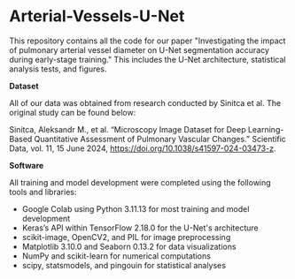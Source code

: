# Arterial-Vessels-U-Net

This repository contains all the code for our paper "Investigating the impact of pulmonary arterial vessel diameter on U-Net segmentation accuracy during early-stage training." This includes the U-Net architecture, statistical analysis tests, and figures.

**Dataset**

All of our data was obtained from research conducted by Sinitca et al. The original study can be found below: 

Sinitca, Aleksandr M., et al. “Microscopy Image Dataset for Deep Learning-Based Quantitative Assessment of Pulmonary Vascular Changes.” Scientific Data, vol. 11, 15 June 2024, https://doi.org/10.1038/s41597-024-03473-z. 


**Software**

All training and model development were completed using the following tools and libraries: 
- Google Colab using Python 3.11.13 for most training and model development 
- Keras’s API within TensorFlow 2.18.0 for the U-Net's architecture 
- scikit-image, OpenCV2, and PIL for image preprocessing
- Matplotlib 3.10.0 and Seaborn 0.13.2 for data visualizations
- NumPy and scikit-learn for numerical computations
- scipy, statsmodels, and pingouin for statistical analyses
 
